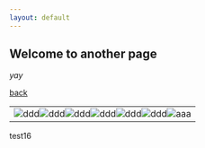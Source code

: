 ```yaml
---
layout: default
---
```


## Welcome to another page

_yay_

[back](./)

| |
|-|
|![ddd](assets/img/grids/Albarracín_201104/7.jpg)![ddd](assets/img/grids/Albarracín_201104/6.jpg)![ddd](assets/img/grids/Albarracín_201104/5.jpg)![ddd](assets/img/grids/Albarracín_201104/4.jpg)![ddd](assets/img/grids/Albarracín_201104/3.jpg)![ddd](assets/img/grids/Albarracín_201104/2.jpg)![aaa](assets/img/grids/Albarracín_201104/1.jpg)|

test16

